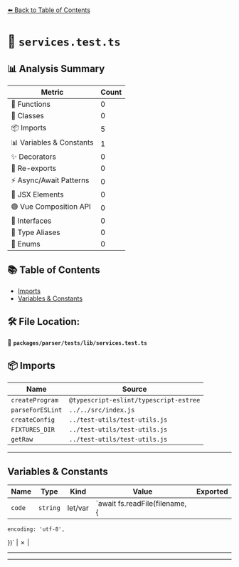[⬅️ Back to Table of Contents](../../../../index.md)

# 📄 `services.test.ts`

## 📊 Analysis Summary

| Metric | Count |
|--------|-------|
| 🔧 Functions | 0 |
| 🧱 Classes | 0 |
| 📦 Imports | 5 |
| 📊 Variables & Constants | 1 |
| ✨ Decorators | 0 |
| 🔄 Re-exports | 0 |
| ⚡ Async/Await Patterns | 0 |
| 💠 JSX Elements | 0 |
| 🟢 Vue Composition API | 0 |
| 📐 Interfaces | 0 |
| 📑 Type Aliases | 0 |
| 🎯 Enums | 0 |

## 📚 Table of Contents

- [Imports](#imports)
- [Variables & Constants](#variables-constants)

## 🛠️ File Location:
📂 **`packages/parser/tests/lib/services.test.ts`**

## 📦 Imports

| Name | Source |
|------|--------|
| `createProgram` | `@typescript-eslint/typescript-estree` |
| `parseForESLint` | `../../src/index.js` |
| `createConfig` | `../test-utils/test-utils.js` |
| `FIXTURES_DIR` | `../test-utils/test-utils.js` |
| `getRaw` | `../test-utils/test-utils.js` |


---

## Variables & Constants

| Name | Type | Kind | Value | Exported |
|------|------|------|-------|----------|
| `code` | `string` | let/var | `await fs.readFile(filename, {
    encoding: 'utf-8',
  })` | ✗ |


---


---